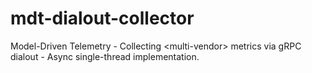 # mdt-dialout-collector
Model-Driven Telemetry - Collecting &lt;multi-vendor> metrics via gRPC dialout - Async single-thread implementation.
